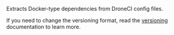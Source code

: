 Extracts Docker-type dependencies from DroneCI config files.

If you need to change the versioning format, read the [versioning](../../versioning/index.md) documentation to learn more.
